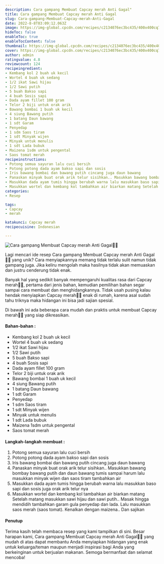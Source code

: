 ```yaml
---
description: Cara gampang Membuat Capcay merah Anti Gagal"
title: Cara gampang Membuat Capcay merah Anti Gagal
slug: Cara-gampang-Membuat-Capcay-merah-Anti-Gagal
date: 2022-8-8T03:09:12.063Z
image: https://img-global.cpcdn.com/recipes/c2134076ec3bc435/400x400cq70/photo.jpg
hideToc: false
enableToc: true
enableTocContent: false
thumbnail: https://img-global.cpcdn.com/recipes/c2134076ec3bc435/400x400cq70/photo.jpg
cover: https://img-global.cpcdn.com/recipes/c2134076ec3bc435/400x400cq70/photo.jpg
author: admin
ratingvalue: 4.8
reviewcount: 124
recipeingredient:
- Kembang kol 2 buah uk kecil
- Wortel 4 buah uk sedang
- 1/2 ikat Sawi hijau
- 1/2 Sawi putih
- 5 buah Bakso sapi
- 4 buah Sosis sapi
- Dada ayam fillet 100 gram
- Telor 2 biji untuk orak arik
- Bawang bombai 1 buah uk kecil
- 4 siung Bawang putih
- 1 batang Daun bawang
- 1 sdt Garam
- Penyedap
- 1 sdm Saos tiram
- 1 sdt Minyak wijen
- Minyak untuk menulis
- 1 sdt Lada bubuk
- Maizena 1sdm untuk pengental
- Saos tomat merah
recipeinstructions:
- Potong semua sayuran lalu cuci bersih
- Potong potong dada ayam bakso sapi dan sosis
- Iris bawang bombai dan bawang putih cincang juga daun bawang
- Panaskan minyak buat orak arik telur sisihkan.. Masukkan bawang bombay bawang putih dan daun bawang tumis sampai harum lalu masukkan minyak wijen dan saos tiram tambahkan air
- Masukkan dada ayam tumis hingga berubah warna lalu masukkan baso sapi dan sosis juga orak arik telur nya
- Masukkan wortel dan kembang kol tambahkan air biarkan matang Setelah matang masukkan sawi hijau dan sawi putih.. Masak hingga mendidih tambahkan garam gula penyedap dan lada. Lalu masukkan saos merah (saos tomat). Kenalkan dengan maizena.. Dan sajikan
categories:
- Resep

tags:
- Capcay
- merah

katakunci: Capcay merah
recipecuisine: Indonesian

---
```


![Cara gampang Membuat Capcay merah Anti Gagal👩‍🍳](https://img-global.cpcdn.com/recipes/c2134076ec3bc435/400x400cq70/photo.jpg)

Lagi mencari ide resep Cara gampang Membuat Capcay merah Anti Gagal👩‍🍳 yang unik? Cara menyiapkannya memang tidak terlalu sulit namun tidak gampang juga. Jika keliru mengolah maka hasilnya tidak akan memuaskan dan justru cenderung tidak enak.

Banyak hal yang sedikit banyak mempengaruhi kualitas rasa dari Capcay merah👩‍🍳, pertama dari jenis bahan, kemudian pemilihan bahan segar sampai cara membuat dan menghidangkannya. Tidak usah pusing kalau hendak menyiapkan Capcay merah👩‍🍳 enak di rumah, karena asal sudah tahu triknya maka hidangan ini bisa jadi sajian spesial.

Di bawah ini ada beberapa cara mudah dan praktis untuk membuat Capcay merah👩‍🍳 yang siap dikreasikan.

<!--inarticleads1-->

#### Bahan-bahan :

- Kembang kol 2 buah uk kecil
- Wortel 4 buah uk sedang
- 1/2 ikat Sawi hijau
- 1/2 Sawi putih
- 5 buah Bakso sapi
- 4 buah Sosis sapi
- Dada ayam fillet 100 gram
- Telor 2 biji untuk orak arik
- Bawang bombai 1 buah uk kecil
- 4 siung Bawang putih
- 1 batang Daun bawang
- 1 sdt Garam
- Penyedap
- 1 sdm Saos tiram
- 1 sdt Minyak wijen
- Minyak untuk menulis
- 1 sdt Lada bubuk
- Maizena 1sdm untuk pengental
- Saos tomat merah

<!--inarticleads2-->

#### Langkah-langkah membuat :

1. Potong semua sayuran lalu cuci bersih
1. Potong potong dada ayam bakso sapi dan sosis
1. Iris bawang bombai dan bawang putih cincang juga daun bawang
1. Panaskan minyak buat orak arik telur sisihkan.. Masukkan bawang bombay bawang putih dan daun bawang tumis sampai harum lalu masukkan minyak wijen dan saos tiram tambahkan air
1. Masukkan dada ayam tumis hingga berubah warna lalu masukkan baso sapi dan sosis juga orak arik telur nya
1. Masukkan wortel dan kembang kol tambahkan air biarkan matang Setelah matang masukkan sawi hijau dan sawi putih.. Masak hingga mendidih tambahkan garam gula penyedap dan lada. Lalu masukkan saos merah (saos tomat). Kenalkan dengan maizena.. Dan sajikan

#### Penutup

Terima kasih telah membaca resep yang kami tampilkan di sini. Besar harapan kami, Cara gampang Membuat Capcay merah Anti Gagal👩‍🍳 yang mudah di atas dapat membantu Anda menyiapkan hidangan yang enak untuk keluarga/teman maupun menjadi inspirasi bagi Anda yang berkeinginan untuk berjualan makanan. Semoga bermanfaat dan selamat mencoba!